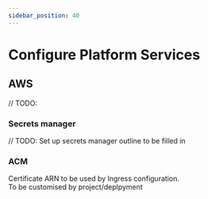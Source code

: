 ```yaml
---
sidebar_position: 40
---
```


# Configure Platform Services

## AWS
// TODO:
### Secrets manager
// TODO: Set up secrets manager outline to be filled in



### ACM
Certificate ARN to be used by Ingress configuration.  
To be customised by project/deplpyment



